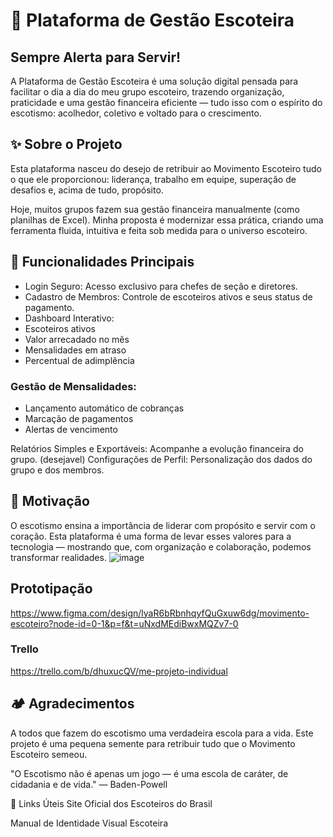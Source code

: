 # 🌿 Plataforma de Gestão Escoteira
## Sempre Alerta para Servir!

A Plataforma de Gestão Escoteira é uma solução digital pensada para facilitar o dia a dia do meu grupo escoteiro, trazendo organização, praticidade e uma gestão financeira eficiente — tudo isso com o espírito do escotismo: acolhedor, coletivo e voltado para o crescimento.
## ✨ Sobre o Projeto
Esta plataforma nasceu do desejo de retribuir ao Movimento Escoteiro tudo o que ele proporcionou: liderança, trabalho em equipe, superação de desafios e, acima de tudo, propósito.

Hoje, muitos grupos fazem sua gestão financeira manualmente (como planilhas de Excel). Minha proposta é modernizar essa prática, criando uma ferramenta fluida, intuitiva e feita sob medida para o universo escoteiro.

## 🎯 Funcionalidades Principais
- Login Seguro: Acesso exclusivo para chefes de seção e diretores.
- Cadastro de Membros: Controle de escoteiros ativos e seus status de pagamento.
- Dashboard Interativo:
- Escoteiros ativos
- Valor arrecadado no mês
- Mensalidades em atraso
- Percentual de adimplência

### Gestão de Mensalidades:
- Lançamento automático de cobranças
- Marcação de pagamentos
- Alertas de vencimento

Relatórios Simples e Exportáveis: Acompanhe a evolução financeira do grupo. (desejavel)
Configurações de Perfil: Personalização dos dados do grupo e dos membros.

## 🌱 Motivação
O escotismo ensina a importância de liderar com propósito e servir com o coração. Esta plataforma é uma forma de levar esses valores para a tecnologia — mostrando que, com organização e colaboração, podemos transformar realidades.
![image](https://github.com/user-attachments/assets/fb639a86-9933-4f51-85a2-061594ced3d2)


## Prototipação
https://www.figma.com/design/lyaR6bRbnhqyfQuGxuw6dg/movimento-escoteiro?node-id=0-1&p=f&t=uNxdMEdiBwxMQZv7-0
### Trello
https://trello.com/b/dhuxucQV/me-projeto-individual
## 🏕️ Agradecimentos
A todos que fazem do escotismo uma verdadeira escola para a vida.
Este projeto é uma pequena semente para retribuir tudo que o Movimento Escoteiro semeou.

"O Escotismo não é apenas um jogo — é uma escola de caráter, de cidadania e de vida."
— Baden-Powell

📎 Links Úteis
Site Oficial dos Escoteiros do Brasil

Manual de Identidade Visual Escoteira

